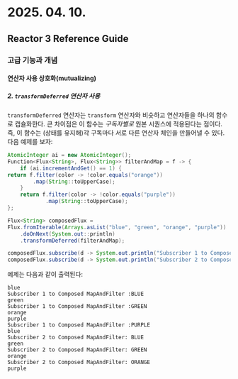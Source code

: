 # 2025. 04. 10.

## Reactor 3 Reference Guide

### 고급 기능과 개념

#### 연산자 사용 상호화(mutualizing)

##### 2. `transformDeferred` 연산자 사용

`transformDeferred` 연산자는 `transform` 연산자와 비슷하고 연산자들을 하나의 함수로 캡슐화한다. 큰 차이점은 이 함수는 *구독자별로* 원본 시퀀스에 적용된다는 점이다. 즉, 이 함수는 (상태를 유지해)각 구독마다 서로 다른 연산자 체인을 만들어낼 수 있다. 다음 예제를 보자:

```java
AtomicInteger ai = new AtomicInteger();
Function<Flux<String>, Flux<String>> filterAndMap = f -> {
	if (ai.incrementAndGet() == 1) {
return f.filter(color -> !color.equals("orange"))
        .map(String::toUpperCase);
	}
	return f.filter(color -> !color.equals("purple"))
	        .map(String::toUpperCase);
};

Flux<String> composedFlux =
Flux.fromIterable(Arrays.asList("blue", "green", "orange", "purple"))
    .doOnNext(System.out::println)
    .transformDeferred(filterAndMap);

composedFlux.subscribe(d -> System.out.println("Subscriber 1 to Composed MapAndFilter :"+d));
composedFlux.subscribe(d -> System.out.println("Subscriber 2 to Composed MapAndFilter: "+d));
```

예제는 다음과 같이 출력된다:

```
blue
Subscriber 1 to Composed MapAndFilter :BLUE
green
Subscriber 1 to Composed MapAndFilter :GREEN
orange
purple
Subscriber 1 to Composed MapAndFilter :PURPLE
blue
Subscriber 2 to Composed MapAndFilter: BLUE
green
Subscriber 2 to Composed MapAndFilter: GREEN
orange
Subscriber 2 to Composed MapAndFilter: ORANGE
purple
```



